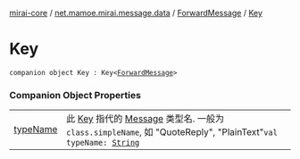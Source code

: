 [mirai-core](../../../index.md) / [net.mamoe.mirai.message.data](../../index.md) / [ForwardMessage](../index.md) / [Key](./index.md)

# Key

`companion object Key : Key<`[`ForwardMessage`](../index.md)`>`

### Companion Object Properties
|||
|:----------------------------------------------------------------------------------------|:---------------------------------------------------------------------------------------------------------------------------------------------------------------------------------------------------------|
| [typeName](type-name.md) | 此 [Key](../../-message/-key/index.md) 指代的 [Message](../../-message/index.md) 类型名. 一般为 `class.simpleName`, 如 "QuoteReply", "PlainText"`val typeName: `[`String`](https://kotlinlang.org/api/latest/jvm/stdlib/kotlin/-string/index.html) |

